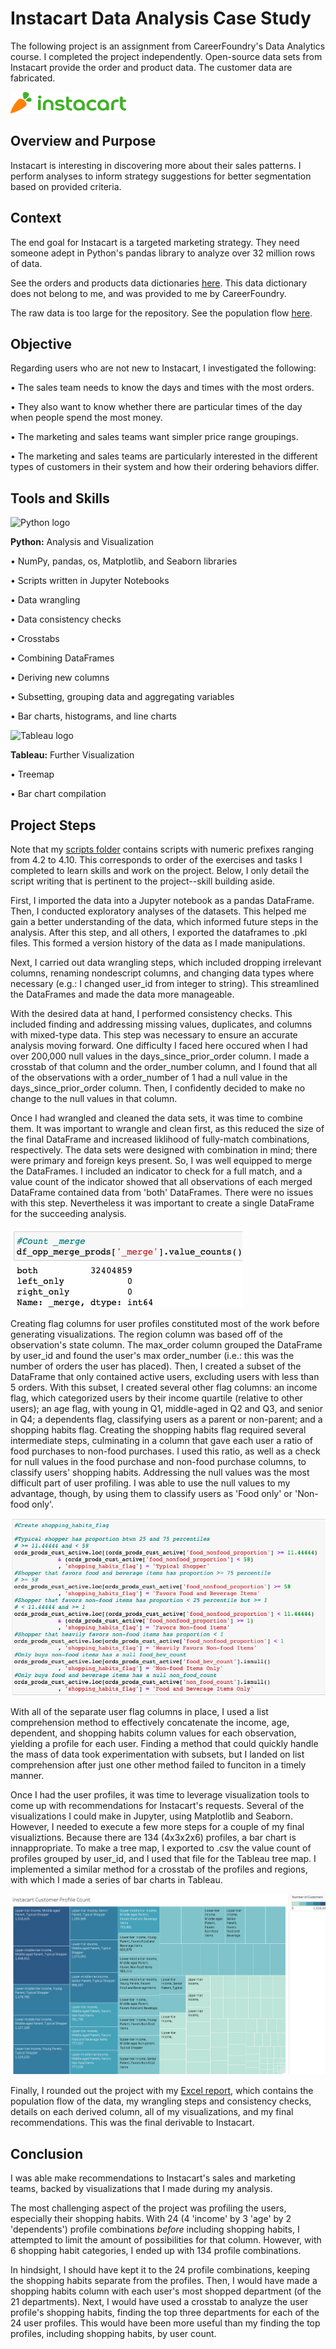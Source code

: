# Instacart Data Analysis Case Study
The following project is an assignment from CareerFoundry's Data Analytics course. I completed the project independently. Open-source data sets from Instacart provide the order and product data. The customer data are fabricated.

![Instacart logo](01%20Project%20MGMT/logo.png)

## Overview and Purpose
Instacart is interesting in discovering more about their sales patterns. I perform analyses to inform strategy suggestions for better segmentation based on provided criteria.

## Context
The end goal for Instacart is a targeted marketing strategy. They need someone adept in Python's pandas library to analyze over 32 million rows of data.

See the orders and products data dictionaries [here](https://gist.github.com/jeremystan/c3b39d947d9b88b3ccff3147dbcf6c6b). 
This data dictionary does not belong to me, and was provided to me by CareerFoundry.

The raw data is too large for the repository. See the population flow [here](02%20Data/population-flow.pdf).


## Objective
Regarding users who are not new to Instacart, I investigated the following:

•	The sales team needs to know the days and times with the most orders.

•	They also want to know whether there are particular times of the day when people spend
the most money. 

•	The marketing and sales teams want simpler price range groupings.

•	The marketing and sales teams are particularly interested in the different types of
customers in their system and how their ordering behaviors differ.


## Tools and Skills

![Python logo](https://user-images.githubusercontent.com/97688439/150242727-7c0ae34e-907a-417a-b0d9-359cd4211413.png)

**Python:** Analysis and Visualization

•	NumPy, pandas, os, Matplotlib, and Seaborn libraries

•	Scripts written in Jupyter Notebooks

•	Data wrangling 

•	Data consistency checks

•	Crosstabs

•	Combining DataFrames

•	Deriving new columns

•	Subsetting, grouping data and aggregating variables

• Bar charts, histograms, and line charts

![Tableau logo](https://user-images.githubusercontent.com/97688439/150032188-cac6c36a-b2f7-459e-9f85-ee757be5788b.png)

**Tableau:** Further Visualization

•	Treemap

•	Bar chart compilation 

## Project Steps
Note that my [scripts folder](https://github.com/nlogan-data/Instacart-Python-Project/tree/main/03%20Scripts) contains scripts with numeric prefixes ranging from 4.2 to 4.10. This corresponds to order of the exercises and tasks I completed to learn skills and work on the project. Below, I only detail the script writing that is pertinent to the project--skill building aside.

First, I imported the data into a Jupyter notebook as a pandas DataFrame. Then, I conducted exploratory analyses of the datasets. This helped me gain a better understanding of the data, which informed future steps in the analysis. After this step, and all others, I exported the dataframes to .pkl files. This formed a version history of the data as I made manipulations.

Next, I carried out data wrangling steps, which included dropping irrelevant columns, renaming nondescript columns, and changing data types where necessary (e.g.: I changed user_id from integer to string). This streamlined the DataFrames and made the data more manageable.

With the desired data at hand, I performed consistency checks. This included finding and addressing missing values, duplicates, and columns with mixed-type data. This step was necessary to ensure an accurate analysis moving forward. One difficulty I faced here occured when I had over 200,000 null values in the days_since_prior_order column. I made a crosstab of that column and the order_number column, and I found that all of the observations with a order_number of 1 had a null value in the days_since_prior_order column. Then, I confidently decided to make no change to the null values in that column. 

Once I had wrangled and cleaned the data sets, it was time to combine them. It was important to wrangle and clean first, as this reduced the size of the final DataFrame and increased liklihood of fully-match combinations, respectively. The data sets were designed with combination in mind; there were primary and foreign keys present. So, I was well equipped to merge the DataFrames. I included an indicator to check for a full match, and a value count of the indicator showed that all observations of each merged DataFrame contained data from 'both' DataFrames. There were no issues with this step. Nevertheless it was important to create a single DataFrame for the succeeding analysis.

![Merge indicator count code](01%20Project%20MGMT/indicator-count.png)

Creating flag columns for user profiles constituted most of the work before generating visualizations. The region column was based off of the observation's state column. The max_order column grouped the DataFrame by user_id and found the user's max order_number (i.e.: this was the number of orders the user has placed). Then, I created a subset of the DataFrame that only contained active users, excluding users with less than 5 orders. With this subset, I created several other flag columns: an income flag, which categorized users by their income quartile (relative to other users); an age flag, with young in Q1, middle-aged in Q2 and Q3, and senior in Q4; a dependents flag, classifying users as a parent or non-parent; and a shopping habits flag. Creating the shopping habits flag required several intermediate steps, culminating in a column that gave each user a ratio of food purchases to non-food purchases. I used this ratio, as well as a check for null values in the food purchase and non-food purchase columns, to classify users' shopping habits. Addressing the null values was the most difficult part of user profiling. I was able to use the null values to my advantage, though, by using them to classify users as 'Food only' or 'Non-food only'.

![Shopping habits flag code](01%20Project%20MGMT/shopping-habits.png)

With all of the separate user flag columns in place, I used a list comprehension method to effectively concatenate the income, age, dependent, and shopping habits column values for each observation, yielding a profile for each user. Finding a method that could quickly handle the mass of data took experimentation with subsets, but I landed on list comprehension after just one other method failed to funciton in a timely manner.

Once I had the user profiles, it was time to leverage visualization tools to come up with recommendations for Instacart's requests. Several of the visualizations I could make in Jupyter, using Matplotlib and Seaborn. However, I needed to execute a few more steps for a couple of my final visualiztions. Because there are 134 (4x3x2x6) profiles, a bar chart is innappropriate. To make a tree map, I exported to .csv the value count of profiles grouped by user_id, and I used that file for the Tableau tree map. I implemented a similar method for a crosstab of the profiles and regions, with which I made a series of bar charts in Tableau.

![Tree map](04%20Analysis/Visualizations/profile_valuecount.png)

Finally, I rounded out the project with my [Excel report](05%20Sent%20to%20Client/Logan-final-report.xlsx), which contains the population flow of the data,  my wrangling steps and consistency checks, details on each derived column, all of my visualizations, and my final recommendations. This was the final derivable to Instacart.

## Conclusion

I was able make recommendations to Instacart's sales and marketing teams, backed by visualizations that I made during my analysis. 

The most challenging aspect of the project was profiling the users, especially their shopping habits. With 24 (4 'income' by 3 'age' by 2 'dependents') profile combinations _before_ including shopping habits, I attempted to limit the amount of possibilities for that column. However, with 6 shopping habit categories, I ended up with 134 profile combinations.

In hindsight, I should have kept it to the 24 profile combinations, keeping the shopping habits separate from the profiles. Then, I would have made a shopping habits column with each user's most shopped department (of the 21 departments). Next, I would have used a crosstab to analyze the user profile's shopping habits, finding the top three departments for each of the 24 user profiles. This would have been more useful than my finding the top profiles, including shopping habits, by user count.
